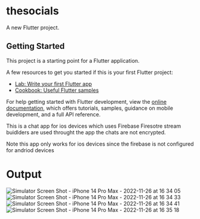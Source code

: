 # thesocials

A new Flutter project.

## Getting Started

This project is a starting point for a Flutter application.

A few resources to get you started if this is your first Flutter project:

- [Lab: Write your first Flutter app](https://docs.flutter.dev/get-started/codelab)
- [Cookbook: Useful Flutter samples](https://docs.flutter.dev/cookbook)

For help getting started with Flutter development, view the
[online documentation](https://docs.flutter.dev/), which offers tutorials,
samples, guidance on mobile development, and a full API reference.


This is a chat app for ios devices which uses Firebase Firesotre stream buidlders are used throught the app the chats are not encrypted.


Note this app only works for ios devices since the firebase is not configured for andriod devices

# Output
![Simulator Screen Shot - iPhone 14 Pro Max - 2022-11-26 at 16 34 05](https://user-images.githubusercontent.com/71916379/204085240-abad603d-1a8a-41ae-9b2a-17b8ebd62243.png)
![Simulator Screen Shot - iPhone 14 Pro Max - 2022-11-26 at 16 34 33](https://user-images.githubusercontent.com/71916379/204085277-10dfe0ef-7cc9-4b6b-87ac-5d2776c3d601.png)
![Simulator Screen Shot - iPhone 14 Pro Max - 2022-11-26 at 16 34 41](https://user-images.githubusercontent.com/71916379/204085280-232a19a9-d78f-4b32-9076-ce80e3584304.png)
![Simulator Screen Shot - iPhone 14 Pro Max - 2022-11-26 at 16 35 18](https://user-images.githubusercontent.com/71916379/204085285-02c0628d-14e9-42f6-9a94-95f551b82821.png)
